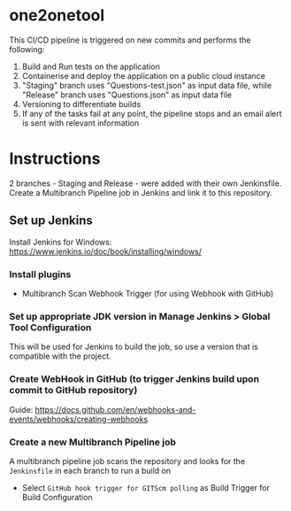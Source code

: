 # one2onetool
This CI/CD pipeline is triggered on new commits and performs the following:
1. Build and Run tests on the application
2. Containerise and deploy the application on a public cloud instance
3. "Staging" branch uses "Questions-test.json" as input data file, while "Release" branch uses "Questions.json" as input data file
4. Versioning to differentiate builds
5. If any of the tasks fail at any point, the pipeline stops and an email alert is sent with relevant information

# Instructions
2 branches - Staging and Release - were added with their own Jenkinsfile. Create a Multibranch Pipeline job in Jenkins and link it to this repository.

## Set up Jenkins
Install Jenkins for Windows: https://www.jenkins.io/doc/book/installing/windows/

### Install plugins
* Multibranch Scan Webhook Trigger (for using Webhook with GitHub)

### Set up appropriate JDK version in Manage Jenkins > Global Tool Configuration
This will be used for Jenkins to build the job, so use a version that is compatible with the project.

### Create WebHook in GitHub (to trigger Jenkins build upon commit to GitHub repository)
Guide: https://docs.github.com/en/webhooks-and-events/webhooks/creating-webhooks

### Create a new Multibranch Pipeline job
A multibranch pipeline job scans the repository and looks for the `Jenkinsfile` in each branch to run a build on
* Select `GitHub hook trigger for GITScm polling` as Build Trigger for Build Configuration